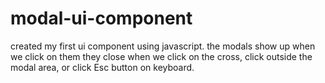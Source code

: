 # modal-ui-component
created my first ui component using javascript.
the modals show up when we click on them
they close when we click on the cross, click outside the modal area, or click Esc button on keyboard.
